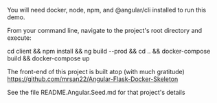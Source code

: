 
You will need docker, node, npm, and @angular/cli installed to run this demo.

From your command line, navigate to the project's root directory and execute:

cd client && npm install && ng build --prod && cd .. && docker-compose build && docker-compose up


The front-end of this project is built atop (with much gratitude) https://github.com/mrsan22/Angular-Flask-Docker-Skeleton

See the file README.Angular.Seed.md for that project's details 
